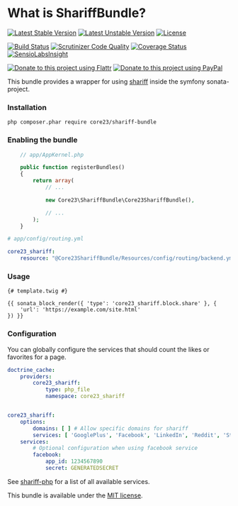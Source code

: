 What is ShariffBundle?
=============================
[![Latest Stable Version](https://poser.pugx.org/core23/shariff-bundle/v/stable)](https://packagist.org/packages/core23/shariff-bundle)
[![Latest Unstable Version](https://poser.pugx.org/core23/shariff-bundle/v/unstable)](https://packagist.org/packages/core23/shariff-bundle)
[![License](https://poser.pugx.org/core23/shariff-bundle/license)](https://packagist.org/packages/core23/shariff-bundle)

[![Build Status](https://travis-ci.org/core23/ShariffBundle.svg)](https://travis-ci.org/core23/ShariffBundle)
[![Scrutinizer Code Quality](https://scrutinizer-ci.com/g/core23/ShariffBundle/badges/quality-score.png?b=master)](https://scrutinizer-ci.com/g/core23/ShariffBundle)
[![Coverage Status](https://coveralls.io/repos/core23/ShariffBundle/badge.svg)](https://coveralls.io/r/core23/ShariffBundle)
[![SensioLabsInsight](https://insight.sensiolabs.com/projects/c55567df-e9da-41ec-8509-4030e5363b17/mini.png)](https://insight.sensiolabs.com/projects/c55567df-e9da-41ec-8509-4030e5363b17)

[![Donate to this project using Flattr](https://img.shields.io/badge/flattr-donate-yellow.svg)](https://flattr.com/profile/core23)
[![Donate to this project using PayPal](https://img.shields.io/badge/paypal-donate-yellow.svg)](https://paypal.me/gripp)

This bundle provides a wrapper for using [shariff] inside the symfony sonata-project.

### Installation

```
php composer.phar require core23/shariff-bundle
```

### Enabling the bundle

```php
    // app/AppKernel.php

    public function registerBundles()
    {
        return array(
            // ...

            new Core23\ShariffBundle\Core23ShariffBundle(),

            // ...
        );
    }
```

```yaml
# app/config/routing.yml

core23_shariff:
    resource: "@Core23ShariffBundle/Resources/config/routing/backend.yml"
```

### Usage

```twig
{# template.twig #}

{{ sonata_block_render({ 'type': 'core23_shariff.block.share' }, {
    'url': 'https://example.com/site.html'
}) }}
```

### Configuration

You can globally configure the services that should count the likes or favorites for a page. 

```yaml
doctrine_cache:
    providers:
        core23_shariff:
            type: php_file
            namespace: core23_shariff


core23_shariff:
    options:
        domains: [ ] # Allow specific domains for shariff
        services: [ 'GooglePlus', 'Facebook', 'LinkedIn', 'Reddit', 'StumbleUpon', 'Flattr', 'Pinterest', 'Xing', 'AddThis' ]
    services:
        # Optional configuration when using facebook service
        facebook:
            app_id: 1234567890
            secret: GENERATEDSECRET
```

See [shariff-php] for a list of all available services.

This bundle is available under the [MIT license](LICENSE.md).

[shariff]: https://github.com/heiseonline/shariff
[shariff-php]: https://github.com/heiseonline/shariff-backend-php
